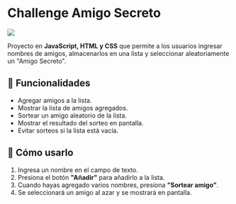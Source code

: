 # Challenge Amigo Secreto 
<img src="https://img.shields.io/badge/STATUS-%20Completo-red">

 Proyecto en **JavaScript, HTML y CSS** que permite a los usuarios ingresar nombres de amigos, almacenarlos en una lista y seleccionar aleatoriamente un "Amigo Secreto".

 ## :pushpin: Funcionalidades  
-  Agregar amigos a la lista.  
-  Mostrar la lista de amigos agregados.  
-  Sortear un amigo aleatorio de la lista.  
- Mostrar el resultado del sorteo en pantalla.  
- Evitar sorteos si la lista está vacía.  

## :wrench: Cómo usarlo  
1. Ingresa un nombre en el campo de texto.  
2. Presiona el botón **"Añadir"** para añadirlo a la lista.  
3. Cuando hayas agregado varios nombres, presiona **"Sortear amigo"**.  
4. Se seleccionará un amigo al azar y se mostrará en pantalla.  


